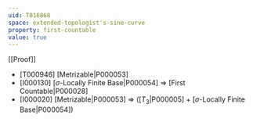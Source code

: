 ```yaml
---
uid: T016868
space: extended-topologist's-sine-curve
property: first-countable
value: true
---
```

[[Proof]]

* [T000946] [Metrizable|P000053]
* [I000130] [$\sigma$-Locally Finite Base|P000054] => [First Countable|P000028]
* [I000020] [Metrizable|P000053] => ([$T_3$|P000005] + [$\sigma$-Locally Finite Base|P000054])

